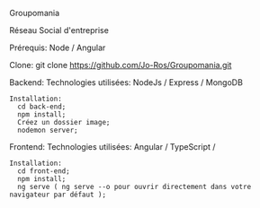 Groupomania

Réseau Social d'entreprise

Prérequis:
  Node /
  Angular

Clone:
git clone https://github.com/Jo-Ros/Groupomania.git

Backend:
    Technologies utilisées:
      NodeJs /
      Express /
      MongoDB

    Installation:
      cd back-end;
      npm install;
      Créez un dossier image;
      nodemon server;
  
 Frontend:
    Technologies utilisées:
    Angular /
    TypeScript /

    Installation:
      cd front-end;
      npm install;
      ng serve ( ng serve --o pour ouvrir directement dans votre navigateur par défaut );
